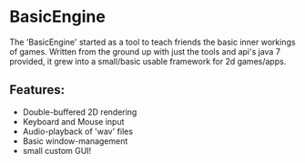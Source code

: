 # BasicEngine

The 'BasicEngine' started as a tool to teach friends the basic inner workings of games.
Written from the ground up with just the tools and api's java 7 provided, it grew into a small/basic usable framework for 2d games/apps.

## Features:
- Double-buffered 2D rendering
- Keyboard and Mouse input
- Audio-playback of 'wav' files
- Basic window-management
- small custom GUI!
